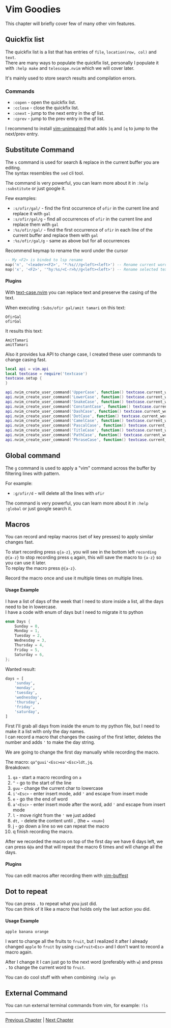 # Vim Goodies
This chapter will briefly cover few of many other vim features.

## Quickfix list
The quickfix list is a list that has entries of `file`, `location(row, col)` and `text`. \
There are many ways to populate the quickfix list, personally I populate it with `:help make` and `telescope.nvim` which we will cover later.

It's mainly used to store search results and compilation errors.

### Commands
* `:copen` - open the quickfix list.
* `:cclose` - close the quickfix list.
* `:cnext` - jump to the next entry in the qf list.
* `:cprev` - jump to the prev entry in the qf list.

I recommend to install [vim-unimpaired](https://github.com/tpope/vim-unimpaired) that adds `]q` and `[q` to jump to the next/prev entry.

## Substitute Command
The `s` command is used for search & replace in the current buffer you are editing. \
The syntax resembles the `sed` cli tool.

The command is very powerful, you can learn more about it in `:help :substitute` or just google it.

Few examples:
* `:s/ofir/gal/` - find the first occurrence of `ofir` in the current line and replace it with `gal`
* `:s/ofir/gal/g` - find all occurrences of `ofir` in the current line and replace them with `gal`
* `:%s/ofir/gal/` - find the first occurrence of `ofir` in each line of the current buffer and replace them with `gal`
* `:%s/ofir/gal/g` - same as above but for all occurrences

Recommend keymap to rename the word under the cursor
```lua
-- My <F2> is binded to lsp rename
map('n', '<leader><F2>', '*:%s///g<left><left>') -- Rename current word with <leader>F2
map('x', '<F2>', '"hy:%s/<C-r>h//g<left><left>') -- Rename selected text in visual
```

#### Plugins
With [text-case.nvim](https://github.com/johmsalas/text-case.nvim) you can replace text and preserve the casing of the text.

When executing `:Subs/ofir gal/amit tamari` on this text:
```
OfirGal
ofirGal
```
It results this text:
```
AmitTamari
amitTamari
```

Also it provides lua API to change case, I created these user commands to change casing fast.
```lua
local api = vim.api
local textcase = require('textcase')
textcase.setup {
}

api.nvim_create_user_command('UpperCase', function() textcase.current_word('to_upper_case') end, {})
api.nvim_create_user_command('LowerCase', function() textcase.current_word('to_lower_case') end, {})
api.nvim_create_user_command('SnakeCase', function() textcase.current_word('to_snake_case') end, {})
api.nvim_create_user_command('ConstantCase', function() textcase.current_word('to_dash_case') end, {})
api.nvim_create_user_command('DashCase', function() textcase.current_word('to_constant_case') end, {})
api.nvim_create_user_command('DotCase', function() textcase.current_word('to_dot_case') end, {})
api.nvim_create_user_command('CamelCase', function() textcase.current_word('to_camel_case') end, {})
api.nvim_create_user_command('PascalCase', function() textcase.current_word('to_pascal_case') end, {})
api.nvim_create_user_command('TitleCase', function() textcase.current_word('to_title_case') end, {})
api.nvim_create_user_command('PathCase', function() textcase.current_word('to_path_case') end, {})
api.nvim_create_user_command('PhraseCase', function() textcase.current_word('to_phrase_case') end, {})
```

## Global command
The `g` command is used to apply a "vim" command across the buffer by filtering lines with pattern.

For example:
* `:g/ofir/d` - will delete all the lines with `ofir`

The command is very powerful, you can learn more about it in `:help :global` or just google search it.

## Macros
You can record and replay macros (set of key presses) to apply similar changes fast.

To start recording press `q{a-z}`, you will see in the bottom left `recording @{a-z}` to stop recording press `q` again, this will save the macro to `{a-z}` so you can use it later. \
To replay the macro press `@{a-z}`.

Record the macro once and use it multiple times on multiple lines.

#### Usage Example
I have a list of days of the week that I need to store inside a list, all the days need to be in lowercase. \
I have a code with enum of days but I need to migrate it to python
```c
enum Days {
	Sunday = 0,
	Monday = 1,
	Tuesday = 2,
	Wednesday = 3,
	Thursday = 4,
	Friday = 5,
	Saturday = 6,
};
```
Wanted result:
```python
days = [
	'sunday',
	'monday',
	'tuesday',
	'wednesday',
	'thursday',
	'friday',
	'saturday',
]
```

First I'll grab all days from inside the enum to my python file, but I need to make it a list with only the day names. \
I can record a macro that changes the casing of the first letter, deletes the number and adds `'` to make the day string.

We are going to change the first day manually while recording the macro.

The macro: `qa^guui'<Esc>ea'<Esc>ldt,jq`. \
Breakdown:
1. `qa` - start a macro recording on `a`
1. `^` - go to the start of the line
1. `guu` - change the current char to lowercase
1. `i'<Esc>` - enter insert mode, add `'` and escape from insert mode
1. `e` - go the the end of word
1. `a'<Esc>` - enter insert mode after the word, add `'` and escape from insert mode
1. `l` - move right from the `'` we just added
1. `dt,` - delete the content until `,` (the `= <num>`)
1. j - go down a line so we can repeat the macro
1. q finish recording the macro.

After we recorded the macro on top of the first day we have 6 days left, we can press `6@a` and that will repeat the macro 6 times and will change all the days.

#### Plugins

You can edit macros after recording them with [vim-buffest](https://github.com/rbong/vim-buffest)

## Dot to repeat
You can press `.` to repeat what you just did. \
You can think of it like a macro that holds only the last action you did.

#### Usage Example
```
apple banana orange
```
I want to change all the fruits to `fruit`, but I realized it after I already changed `apple` to `fruit` by using `ciwfruit<Esc>` and I don't want to record a macro again.

After I change it I can just go to the next word (preferably with `w`) and press `.` to change the current word to `fruit`.

You can do cool stuff with when combining `:help gn`

## External Command
You can run external terminal commands from vim, for example: `!ls`

---

[Previous Chapter](./06-splits-and-actual-tabs.md) | [Next Chapter](./08-advanced-config.md)
